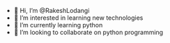 - 👋 Hi, I’m @RakeshLodangi
- 👀 I’m interested in learning new technologies
- 🌱 I’m currently learning python
- 💞️ I’m looking to collaborate on python programming

<!---
RakeshLodangi/RakeshLodangi is a ✨ special ✨ repository because its `README.md` (this file) appears on your GitHub profile.
You can click the Preview link to take a look at your changes.
--->
